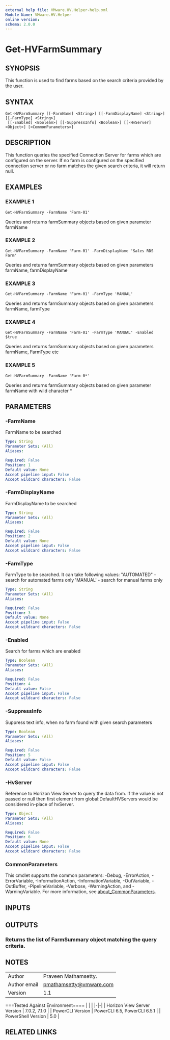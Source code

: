 ```yaml
---
external help file: VMware.HV.Helper-help.xml
Module Name: VMware.HV.Helper
online version:
schema: 2.0.0
---
```


# Get-HVFarmSummary

## SYNOPSIS
This function is used to find farms based on the search criteria provided by the user.

## SYNTAX

```
Get-HVFarmSummary [[-FarmName] <String>] [[-FarmDisplayName] <String>] [[-FarmType] <String>]
 [[-Enabled] <Boolean>] [[-SuppressInfo] <Boolean>] [[-HvServer] <Object>] [<CommonParameters>]
```

## DESCRIPTION
This function queries the specified Connection Server for farms which are configured on the server.
If no farm is configured on the specified connection server or no farm matches the given search criteria, it will return null.

## EXAMPLES

### EXAMPLE 1
```
Get-HVFarmSummary -FarmName 'Farm-01'
```

Queries and returns farmSummary objects based on given parameter farmName

### EXAMPLE 2
```
Get-HVFarmSummary -FarmName 'Farm-01' -FarmDisplayName 'Sales RDS Farm'
```

Queries and returns farmSummary objects based on given parameters farmName, farmDisplayName

### EXAMPLE 3
```
Get-HVFarmSummary -FarmName 'Farm-01' -FarmType 'MANUAL'
```

Queries and returns farmSummary objects based on given parameters farmName, farmType

### EXAMPLE 4
```
Get-HVFarmSummary -FarmName 'Farm-01' -FarmType 'MANUAL' -Enabled $true
```

Queries and returns farmSummary objects based on given parameters farmName, FarmType etc

### EXAMPLE 5
```
Get-HVFarmSummary -FarmName 'Farm-0*'
```

Queries and returns farmSummary objects based on given parameter farmName with wild character *

## PARAMETERS

### -FarmName
FarmName to be searched

```yaml
Type: String
Parameter Sets: (All)
Aliases:

Required: False
Position: 1
Default value: None
Accept pipeline input: False
Accept wildcard characters: False
```

### -FarmDisplayName
FarmDisplayName to be searched

```yaml
Type: String
Parameter Sets: (All)
Aliases:

Required: False
Position: 2
Default value: None
Accept pipeline input: False
Accept wildcard characters: False
```

### -FarmType
FarmType to be searched.
It can take following values:
"AUTOMATED"	- search for automated farms only
'MANUAL' - search for manual farms only

```yaml
Type: String
Parameter Sets: (All)
Aliases:

Required: False
Position: 3
Default value: None
Accept pipeline input: False
Accept wildcard characters: False
```

### -Enabled
Search for farms which are enabled

```yaml
Type: Boolean
Parameter Sets: (All)
Aliases:

Required: False
Position: 4
Default value: False
Accept pipeline input: False
Accept wildcard characters: False
```

### -SuppressInfo
Suppress text info, when no farm found with given search parameters

```yaml
Type: Boolean
Parameter Sets: (All)
Aliases:

Required: False
Position: 5
Default value: False
Accept pipeline input: False
Accept wildcard characters: False
```

### -HvServer
Reference to Horizon View Server to query the data from.
If the value is not passed or null then first element from global:DefaultHVServers would be considered in-place of hvServer.

```yaml
Type: Object
Parameter Sets: (All)
Aliases:

Required: False
Position: 6
Default value: None
Accept pipeline input: False
Accept wildcard characters: False
```

### CommonParameters
This cmdlet supports the common parameters: -Debug, -ErrorAction, -ErrorVariable, -InformationAction, -InformationVariable, -OutVariable, -OutBuffer, -PipelineVariable, -Verbose, -WarningAction, and -WarningVariable. For more information, see [about_CommonParameters](http://go.microsoft.com/fwlink/?LinkID=113216).

## INPUTS

## OUTPUTS

### Returns the list of FarmSummary object matching the query criteria.
## NOTES
| | |
|-|-|
| Author | Praveen Mathamsetty. |
| Author email | pmathamsetty@vmware.com |
| Version | 1.1 |

===Tested Against Environment====
| | |
|-|-|
| Horizon View Server Version | 7.0.2, 7.1.0 |
| PowerCLI Version | PowerCLI 6.5, PowerCLI 6.5.1 |
| PowerShell Version | 5.0 |

## RELATED LINKS
